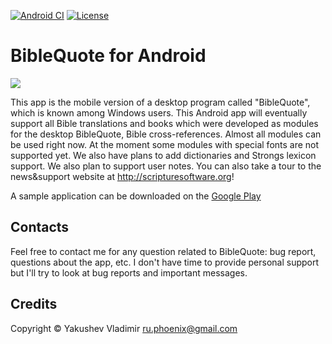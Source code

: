 [![Android CI](https://github.com/YakushevVladimir/BibleQuote-for-Android/actions/workflows/android.yml/badge.svg)](https://github.com/YakushevVladimir/BibleQuote-for-Android/actions/workflows/android.yml)
[![License](http://img.shields.io/:license-apache-blue.svg)](http://www.apache.org/licenses/LICENSE-2.0.html)

# BibleQuote for Android

[![](http://scripturesoftware.org/wp-content/uploads/2012/06/icon.png)](http://scripturesoftware.org/wp-content/uploads/2012/06/icon.png)
 
This app is the mobile version of a desktop program called "BibleQuote", which is known among Windows users. This Android app will eventually support all Bible translations and books which were developed as modules for the desktop BibleQuote, Bible cross-references. Almost all modules can be used right now. At the moment some modules with special fonts are not supported yet. We also have plans to add dictionaries and Strongs lexicon support. We also plan to support user notes.
You can also take a tour to the news&support website at <http://scripturesoftware.org>!

A sample application can be downloaded on the [Google Play][google_play]

## Contacts

Feel free to contact me for any question related to BibleQuote: bug report, questions about the app, etc. I don't have time to provide personal support but I'll try to look at bug reports and important messages.

## Credits

Copyright © Yakushev Vladimir <ru.phoenix@gmail.com>

[google_play]: https://play.google.com/store/apps/details?id=com.BibleQuote
